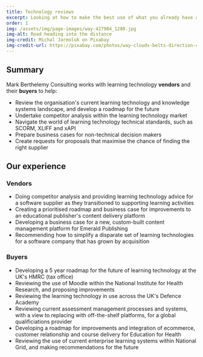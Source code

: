 ```yaml
---
title: Technology reviews
excerpt: Looking at how to make the best use of what you already have and provide a roadmap for the future
order: 1
img: /assets/img/page-images/way-427984_1280.jpg
img-alt: Road heading into the distance
img-credit: Michal Jarmoluk on Pixabay
img-credit-url: https://pixabay.com/photos/way-clouds-belts-direction-427984/
---
```

## Summary

Mark Berthelemy Consulting works with learning technology **vendors** and their **buyers** to help:

- Review the organisation's current learning technology and knowledge systems landscape, and develop a roadmap for the future
- Undertake competitor analysis within the learning technology market
- Navigate the world of learning technology technical standards, such as SCORM, XLIFF and xAPI
- Prepare business cases for non-technical decision makers
- Create requests for proposals that maximise the chance of finding the right supplier

## Our experience

### Vendors

- Doing competitor analysis and providing learning technology advice for a software supplier as they transitioned to supporting learning activities
- Creating a prioritised roadmap and business case for improvements to an educational publisher's content delivery platform
- Developing a business case for a new, custom-built content management platform for Emerald Publishing
- Recommending how to simplify a disparate set of learning technologies for a software company that has grown by acquisition

### Buyers

- Developing a 5 year roadmap for the future of learning technology at the UK's HMRC (tax office)
- Reviewing the use of Moodle within the National Institute for Health Research, and proposing improvements
- Reviewing the learning technology in use across the UK's Defence Academy
- Reviewing current assessment management processes and systems, with a view to replacing with off-the-shelf platforms, for a global qualificiations provider
- Developing a roadmap for improvements and integration of ecommerce, customer relationship and course delivery for Education for Health
- Reviewing the use of current enterprise learning systems within National Grid, and making recommendations for the future